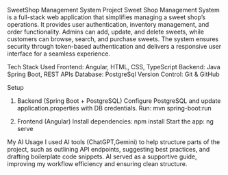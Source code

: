 SweetShop Management System Project
Sweet Shop Management System is a full-stack web application that simplifies managing a sweet shop’s operations. It provides user authentication, inventory management, and order functionality. Admins can add, update, and delete sweets, while customers can browse, search, and purchase sweets. The system ensures security through token-based authentication and delivers a responsive user interface for a seamless experience.


Tech Stack Used
Frontend: Angular, HTML, CSS, TypeScript
Backend: Java Spring Boot, REST APIs
Database: PostgreSql
Version Control: Git & GitHub

Setup
1. Backend (Spring Boot + PostgreSQL)
Configure PostgreSQL and update application.properties with DB credentials.
Run: mvn spring-boot:run

2. Frontend (Angular)
Install dependencies: npm install
Start the app: ng serve

My AI Usage
I used AI tools (ChatGPT,Gemini) to help structure parts of the project, such as outlining API endpoints, suggesting best practices, and drafting boilerplate code snippets. AI served as a supportive guide, improving my workflow efficiency and ensuring clean structure.
